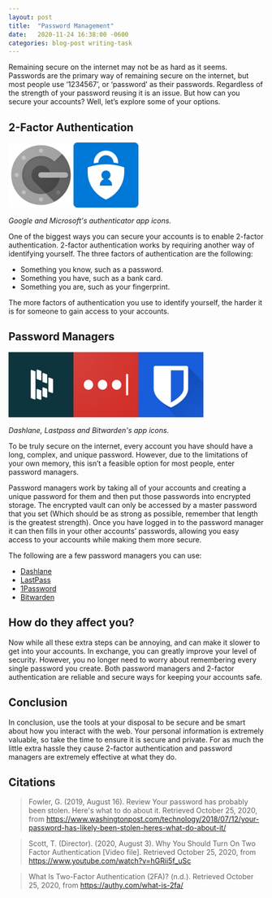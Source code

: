 ```yaml
---
layout: post
title:  "Password Management"
date:   2020-11-24 16:38:00 -0600
categories: blog-post writing-task
---
```


Remaining secure on the internet may not be as hard as it seems. Passwords are the primary way of remaining secure on the internet, but most people use ‘1234567’, or ‘password’ as their passwords. Regardless of the strength of your password reusing it is an issue. But how can you secure your accounts? Well, let’s explore some of your options.

## 2-Factor Authentication
![Google Authenticator](/assets/20-11-24/Google_Authenticator.png)![Microsoft Authenticator](/assets/20-11-24/Microsoft_Authenticator.png)

*Google and Microsoft's authenticator app icons.*

One of the biggest ways you can secure your accounts is to enable 2-factor authentication. 2-factor authentication works by requiring another way of identifying yourself. The three factors of authentication are the following:
* Something you know, such as a password.
* Something you have, such as a bank card.
* Something you are, such as your fingerprint.

The more factors of authentication you use to identify yourself, the harder it is for someone to gain access to your accounts.

## Password Managers
![Dashlane](/assets/20-11-24/Dashlane.png)![Lastpass](/assets/20-11-24/Lastpass.png)![Bitwarden](/assets/20-11-24/Bitwarden.png)

*Dashlane, Lastpass and Bitwarden's app icons.*

To be truly secure on the internet, every account you have should have a long, complex, and unique password. However, due to the limitations of your own memory, this isn’t a feasible option for most people, enter password managers.

Password managers work by taking all of your accounts and creating a unique password for them and then put those passwords into encrypted storage. The encrypted vault can only be accessed by a master password that you set (Which should be as strong as possible, remember that length is the greatest strength). Once you have logged in to the password manager it can then fills in your other accounts’ passwords, allowing you easy access to your accounts while making them more secure.

The following are a few password managers you can use:
* [Dashlane](https://www.dashlane.com/)
* [LastPass](https://www.lastpass.com/)
* [1Password](https://1password.com/)
* [Bitwarden](https://bitwarden.com/)


## How do they affect you?
Now while all these extra steps can be annoying, and can make it slower to get into your accounts. In exchange, you can greatly improve your level of security. However, you no longer need to worry about remembering every single password you create. Both password managers and 2-factor authentication are reliable and secure ways for keeping your accounts safe.

## Conclusion 
 
In conclusion, use the tools at your disposal to be secure and be smart about how you interact with the web. Your personal information is extremely valuable, so take the time to ensure it is secure and private. For as much the little extra hassle they cause 2-factor authentication and password managers are extremely effective at what they do.

## Citations
> Fowler, G. (2019, August 16). Review  Your password has probably been stolen. Here's what to do about it. Retrieved October 25, 2020, from https://www.washingtonpost.com/technology/2018/07/12/your-password-has-likely-been-stolen-heres-what-do-about-it/

> Scott, T. (Director). (2020, August 3). Why You Should Turn On Two Factor Authentication [Video file]. Retrieved October 25, 2020, from https://www.youtube.com/watch?v=hGRii5f_uSc

> What Is Two-Factor Authentication (2FA)? (n.d.). Retrieved October 25, 2020, from https://authy.com/what-is-2fa/